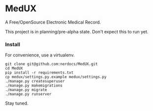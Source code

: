 # MedUX

A Free/OpenSource Electronic Medical Record.

This project is in planning/pre-alpha state. Don't expect this to run yet.


### Install

For convenience, use a virtualenv.

    git clone git@github.com:nerdocs/MedUX.git
    cd MedUX
    pip install -r requirements.txt
    cp medux/settings.py.example medux/settings.py
    ./manage.py createsuperuser
    ./manage.py makemigrations
    ./manage.py migrate
    ./manage.py runserver

Stay tuned.
